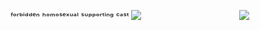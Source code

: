 ㅤㅤㅤ‎ ‎ ‎ ‎ ‎ㅤㅤᶠᵒʳᵇⁱᵈᵈᵉⁿ ʰᵒᵐᵒˢᵉˣᵘᵃˡ ˢᵘᵖᵖᵒʳᵗⁱⁿᵍ ᶜᵃˢᵗ 
![](https://file.garden/aADASQgY3QmuIjC3/Untitled71_20250607155446.png)
ㅤㅤㅤㅤㅤㅤㅤㅤㅤ‎ ‎ ‎ ‎ ‎ ‎ ㅤ![](https://komarev.com/ghpvc/?username=Kyoyaootori&color=AB93B2&label=✦)

